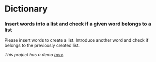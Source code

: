 # Dictionary

### Insert words into a list and check if a given word belongs to a list

Please insert words to create a list. Introduce another word and check if belongs to the previously created list.

*This project has a demo [here](https://vladmrn.github.io/dictionary/).*